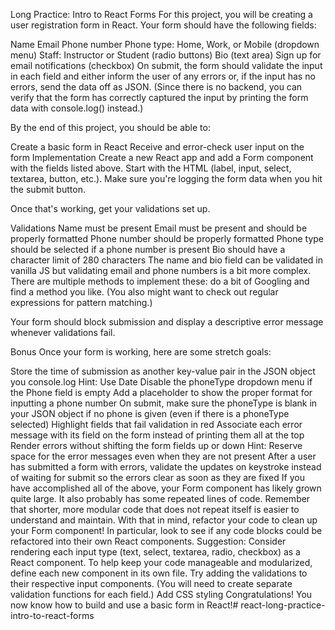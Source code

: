 Long Practice: Intro to React Forms
For this project, you will be creating a user registration form in React. Your form should have the following fields:

Name
Email
Phone number
Phone type: Home, Work, or Mobile (dropdown menu)
Staff: Instructor or Student (radio buttons)
Bio (text area)
Sign up for email notifications (checkbox)
On submit, the form should validate the input in each field and either inform the user of any errors or, if the input has no errors, send the data off as JSON. (Since there is no backend, you can verify that the form has correctly captured the input by printing the form data with console.log() instead.)

By the end of this project, you should be able to:

Create a basic form in React
Receive and error-check user input on the form
Implementation
Create a new React app and add a Form component with the fields listed above. Start with the HTML (label, input, select, textarea, button, etc.). Make sure you're logging the form data when you hit the submit button.

Once that's working, get your validations set up.

Validations
Name must be present
Email must be present and should be properly formatted
Phone number should be properly formatted
Phone type should be selected if a phone number is present
Bio should have a character limit of 280 characters
The name and bio field can be validated in vanilla JS but validating email and phone numbers is a bit more complex. There are multiple methods to implement these: do a bit of Googling and find a method you like. (You also might want to check out regular expressions for pattern matching.)

Your form should block submission and display a descriptive error message whenever validations fail.

Bonus
Once your form is working, here are some stretch goals:

Store the time of submission as another key-value pair in the JSON object you console.log
Hint: Use Date
Disable the phoneType dropdown menu if the Phone field is empty
Add a placeholder to show the proper format for inputting a phone number
On submit, make sure the phoneType is blank in your JSON object if no phone is given (even if there is a phoneType selected)
Highlight fields that fail validation in red
Associate each error message with its field on the form instead of printing them all at the top
Render errors without shifting the form fields up or down
Hint: Reserve space for the error messages even when they are not present
After a user has submitted a form with errors, validate the updates on keystroke instead of waiting for submit so the errors clear as soon as they are fixed
If you have accomplished all of the above, your Form component has likely grown quite large. It also probably has some repeated lines of code. Remember that shorter, more modular code that does not repeat itself is easier to understand and maintain. With that in mind, refactor your code to clean up your Form component! In particular, look to see if any code blocks could be refactored into their own React components.
Suggestion: Consider rendering each input type (text, select, textarea, radio, checkbox) as a React component. To help keep your code manageable and modularized, define each new component in its own file.
Try adding the validations to their respective input components. (You will need to create separate validation functions for each field.)
Add CSS styling
Congratulations! You now know how to build and use a basic form in React!# react-long-practice-intro-to-react-forms
